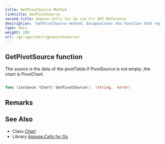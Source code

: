 ```yaml
---
title: GetPivotSource Method 
linktitle: GetPivotSource
second_title: Aspose.Cells for Go via C++ API Reference
description: 'GetPivotSource method. Encapsulates the function that represents getpivotsource in Go.'
type: docs
weight: 200
url: /go-cpp/chart/getpivotsource/
---
```


## GetPivotSource function

The source is the data of the pivotTable.If PivotSource is not empty ,the chart is PivotChart.

```go

func (instance *Chart) GetPivotSource()  (string,  error) 

```

## Remarks


## See Also

* Class [Chart](../)
* Library [Aspose.Cells for Go](../../)
